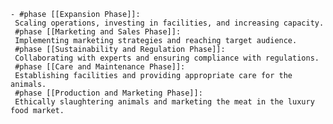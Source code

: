     - #phase [[Expansion Phase]]:
     Scaling operations, investing in facilities, and increasing capacity.
     #phase [[Marketing and Sales Phase]]:
     Implementing marketing strategies and reaching target audience.
     #phase [[Sustainability and Regulation Phase]]:
     Collaborating with experts and ensuring compliance with regulations.
     #phase [[Care and Maintenance Phase]]:
     Establishing facilities and providing appropriate care for the animals.
     #phase [[Production and Marketing Phase]]:
     Ethically slaughtering animals and marketing the meat in the luxury food market.

